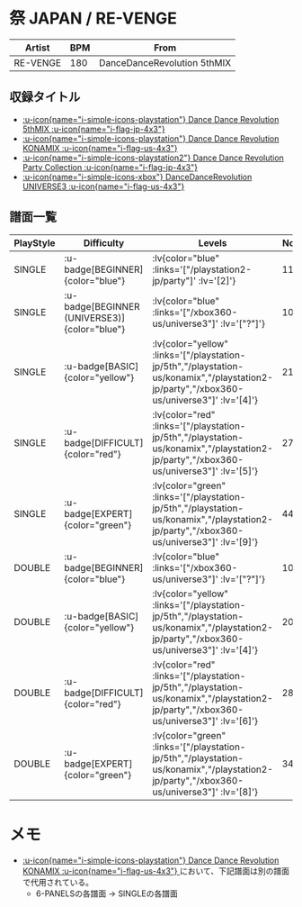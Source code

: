# 祭 JAPAN / RE-VENGE

|Artist|BPM|From|
|------|---|----|
|RE-VENGE|180|DanceDanceRevolution 5thMIX|

## 収録タイトル

- [ :u-icon{name="i-simple-icons-playstation"} Dance Dance Revolution 5thMIX :u-icon{name="i-flag-jp-4x3"} ](/playstation-jp/5th)
- [ :u-icon{name="i-simple-icons-playstation"} Dance Dance Revolution KONAMIX :u-icon{name="i-flag-us-4x3"} ](/playstation-us/konamix)
- [ :u-icon{name="i-simple-icons-playstation2"} Dance Dance Revolution Party Collection :u-icon{name="i-flag-jp-4x3"} ](/playstation2-jp/party)
- [ :u-icon{name="i-simple-icons-xbox"} DanceDanceRevolution UNIVERSE3 :u-icon{name="i-flag-us-4x3"} ](/xbox360-us/universe3)

## 譜面一覧

|PlayStyle|Difficulty|Levels|Notes|Movie|
|---------|----------|------|-----|-----|
|SINGLE| :u-badge[BEGINNER]{color="blue"} | :lv{color="blue" :links='["/playstation2-jp/party"]' :lv='[2]'} |116/0||
|SINGLE| :u-badge[BEGINNER (UNIVERSE3)]{color="blue"} | :lv{color="blue" :links='["/xbox360-us/universe3"]' :lv='["?"]'} |100/0||
|SINGLE| :u-badge[BASIC]{color="yellow"} | :lv{color="yellow" :links='["/playstation-jp/5th","/playstation-us/konamix","/playstation2-jp/party","/xbox360-us/universe3"]' :lv='[4]'} |216/0||
|SINGLE| :u-badge[DIFFICULT]{color="red"} | :lv{color="red" :links='["/playstation-jp/5th","/playstation-us/konamix","/playstation2-jp/party","/xbox360-us/universe3"]' :lv='[5]'} |277/0||
|SINGLE| :u-badge[EXPERT]{color="green"} | :lv{color="green" :links='["/playstation-jp/5th","/playstation-us/konamix","/playstation2-jp/party","/xbox360-us/universe3"]' :lv='[9]'} |447/0||
|DOUBLE| :u-badge[BEGINNER]{color="blue"} | :lv{color="blue" :links='["/xbox360-us/universe3"]' :lv='["?"]'} |100/0||
|DOUBLE| :u-badge[BASIC]{color="yellow"} | :lv{color="yellow" :links='["/playstation-jp/5th","/playstation-us/konamix","/playstation2-jp/party","/xbox360-us/universe3"]' :lv='[4]'} |207/0||
|DOUBLE| :u-badge[DIFFICULT]{color="red"} | :lv{color="red" :links='["/playstation-jp/5th","/playstation-us/konamix","/playstation2-jp/party","/xbox360-us/universe3"]' :lv='[6]'} |286/0||
|DOUBLE| :u-badge[EXPERT]{color="green"} | :lv{color="green" :links='["/playstation-jp/5th","/playstation-us/konamix","/playstation2-jp/party","/xbox360-us/universe3"]' :lv='[8]'} |349/0||

# メモ

- [ :u-icon{name="i-simple-icons-playstation"} Dance Dance Revolution KONAMIX :u-icon{name="i-flag-us-4x3"} ](/playstation-us/konamix)において、下記譜面は別の譜面で代用されている。
  - 6-PANELSの各譜面 → SINGLEの各譜面
